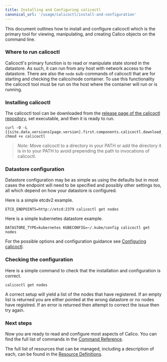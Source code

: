 ```yaml
---
title: Installing and Configuring calicoctl
canonical_url: '/usage/calicoctl/install-and-configuration'
---
```


This document outlines how to install and configure calicoctl which is the
primary tool for viewing, manipulating, and creating Calico objects on the
command line.

### Where to run calicoctl

Calicoctl's primary function is to read or manipulate state stored in the
datastore.  As such, it can run from any host with network access to the
datastore.  There are also the `node` sub-commands of calicoctl that are for
starting and checking the calico/node container.  To use this functionality
the calicoctl tool must be run on the host where the container will run or
is running.

### Installing calicoctl

The calicoctl tool can be downloaded from the
[release page of the calicoctl repository]({{site.data.versions[page.version].first.components.calicoctl.url}}),
set executable, and then it is ready to run.

```
curl -O -L {{site.data.versions[page.version].first.components.calicoctl.download_url}}
chmod +x calicoctl
```

> *Note:* Move calicoctl to a directory in your PATH or add the directory
  it is in to your PATH to avoid prepending the path to invocations of
  calicoctl.

### Datastore configuration

Datastore configuration may be as simple as using the defaults but in most
cases the endpoint will need to be specified and possibly other settings too,
all which depend on how your datastore is configured.

Here is a simple etcdv2 example.

```
ETCD_ENDPOINTS=http://etcd:2379 calicoctl get nodes
```

Here is a simple kubernetes datastore example.

```
DATASTORE_TYPE=kubernetes KUBECONFIG=~/.kube/config calicoctl get nodes
```

For the possible options and configuration guidance see
[Configuring calicoctl]({{site.baseurl}}/{{page.version}}/reference/calicoctl/setup).

### Checking the configuration

Here is a simple command to check that the installation and configuration is
correct.

```
calicoctl get nodes
```

A correct setup will yield a list of the nodes that have registered.  If an
empty list is returned you are either pointed at the wrong datastore or no
nodes have registred.  If an error is returned then attempt to correct the
issue then try again.

### Next steps

Now you are ready to read and configure most aspects of Calico.  You can
find the full list of commands in the 
[Command Reference]({{site.baseurl}}/{{page.version}}/reference/calicoctl/commands/).

The full list of resources that can be managed, including a description of each,
can be found in the
[Resource Definitions]({{site.baseurl}}/{{page.version}}/reference/calicoctl/resources/).
